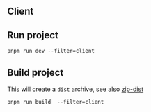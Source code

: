 ## Client

## Run project

```shell
pnpm run dev --filter=client
```

## Build project

This will create a `dist` archive, see also [zip-dist](./scripts/zip-dist.ts)
```shell
pnpm run build  --filter=client
```
